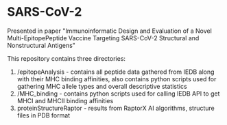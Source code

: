 # SARS-CoV-2
 Presented in paper "Immunoinformatic Design and Evaluation of a Novel Multi-EpitopePeptide Vaccine Targeting SARS-CoV-2 Structural and Nonstructural Antigens"

 This repository contains three directories:
 
 1. /epitopeAnalysis - contains all peptide data gathered from IEDB along with their MHC binding affinities, also contains python scripts used for gathering MHC allele types and overall descriptive statistics
 2. /MHC_binding - contains python scripts used for calling IEDB API to get MHCI and MHCII binding affinities
 3. proteinStructureRaptor - results from RaptorX AI algorithms, structure files in PDB format
